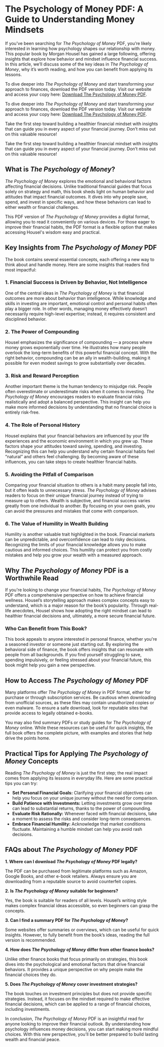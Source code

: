 # The Psychology of Money PDF: A Guide to Understanding Money Mindsets

If you've been searching for *The Psychology of Money* PDF, you’re likely interested in learning how psychology shapes our relationship with money. This popular book by Morgan Housel has gained a large following, offering insights that explore how behavior and mindset influence financial success. In this article, we’ll discuss some of the key ideas in *The Psychology of Money*, why it’s worth reading, and how you can benefit from applying its lessons.

To dive deeper into *The Psychology of Money* and start transforming your approach to finances, download the PDF version today. Visit our website and access your copy here: [Download The Psychology of Money PDF](https://t.ly/UDJzk). 

To dive deeper into *The Psychology of Money* and start transforming your approach to finances, download the PDF version today. Visit our website and access your copy here: [Download The Psychology of Money PDF](https://t.ly/UDJzk). 

Take the first step toward building a healthier financial mindset with insights that can guide you in every aspect of your financial journey. Don’t miss out on this valuable resource!

Take the first step toward building a healthier financial mindset with insights that can guide you in every aspect of your financial journey. Don’t miss out on this valuable resource!

## What is *The Psychology of Money*?

*The Psychology of Money* explores the emotional and behavioral factors affecting financial decisions. Unlike traditional financial guides that focus solely on strategy and math, this book sheds light on human behavior and attitudes that impact financial outcomes. It dives into why people save, spend, and invest in specific ways, and how these behaviors can lead to either wealth or financial challenges.

This PDF version of *The Psychology of Money* provides a digital format, allowing you to read it conveniently on various devices. For those eager to improve their financial habits, the PDF format is a flexible option that makes accessing Housel's wisdom easy and practical.

## Key Insights from *The Psychology of Money* PDF

The book contains several essential concepts, each offering a new way to think about and handle money. Here are some insights that readers find most impactful:

### 1. **Financial Success is Driven by Behavior, Not Intelligence**

One of the central ideas in *The Psychology of Money* is that financial outcomes are more about behavior than intelligence. While knowledge and skills in investing are important, emotional control and personal habits often play a bigger role. In other words, managing money effectively doesn’t necessarily require high-level expertise; instead, it requires consistent and disciplined behavior.

### 2. **The Power of Compounding**

Housel emphasizes the significance of compounding — a process where money grows exponentially over time. He illustrates how many people overlook the long-term benefits of this powerful financial concept. With the right behavior, compounding can be an ally in wealth-building, making it possible for even modest savings to grow substantially over decades.

### 3. **Risk and Reward Perception**

Another important theme is the human tendency to misjudge risk. People often overestimate or underestimate risks when it comes to investing. *The Psychology of Money* encourages readers to evaluate financial risks realistically and adopt a balanced perspective. This insight can help you make more informed decisions by understanding that no financial choice is entirely risk-free.

### 4. **The Role of Personal History**

Housel explains that your financial behaviors are influenced by your life experiences and the economic environment in which you grew up. These factors shape your attitudes toward saving, spending, and investing. Recognizing this can help you understand why certain financial habits feel “natural” and others feel challenging. By becoming aware of these influences, you can take steps to create healthier financial habits.

### 5. **Avoiding the Pitfall of Comparison**

Comparing your financial situation to others is a habit many people fall into, but it often leads to unnecessary stress. *The Psychology of Money* advises readers to focus on their unique financial journey instead of trying to measure up to others. Wealth is subjective, and financial success varies greatly from one individual to another. By focusing on your own goals, you can avoid the pressures and mistakes that come with comparison.

### 6. **The Value of Humility in Wealth Building**

Humility is another valuable trait highlighted in the book. Financial markets can be unpredictable, and overconfidence can lead to risky decisions. Recognizing the limits of your financial knowledge allows you to make cautious and informed choices. This humility can protect you from costly mistakes and help you grow your wealth with a measured approach.

## Why *The Psychology of Money* PDF is a Worthwhile Read

If you're looking to change your financial habits, *The Psychology of Money* PDF offers a comprehensive perspective on how to achieve financial wellness. Housel’s storytelling approach makes complex concepts easy to understand, which is a major reason for the book’s popularity. Through real-life anecdotes, Housel shows how adopting the right mindset can lead to healthier financial decisions and, ultimately, a more secure financial future.

### Who Can Benefit from This Book?

This book appeals to anyone interested in personal finance, whether you're a seasoned investor or someone just starting out. By exploring the behavioral side of finance, the book offers insights that can resonate with people from all backgrounds. If you find yourself struggling to save, spending impulsively, or feeling stressed about your financial future, this book might help you gain a new perspective.

## How to Access *The Psychology of Money* PDF

Many platforms offer *The Psychology of Money* in PDF format, either for purchase or through subscription services. Be cautious when downloading from unofficial sources, as these files may contain unauthorized copies or even malware. To ensure a safe download, look for reputable sites that provide access to legally obtained e-books.

You may also find summary PDFs or study guides for *The Psychology of Money* online. While these resources can be useful for quick insights, the full book offers the complete picture, with examples and stories that help drive the points home. 

## Practical Tips for Applying *The Psychology of Money* Concepts

Reading *The Psychology of Money* is just the first step; the real impact comes from applying its lessons in everyday life. Here are some practical tips you can try:

- **Set Personal Financial Goals:** Clarifying your financial objectives can help you focus on your unique journey without the need for comparison.
- **Build Patience with Investments:** Letting investments grow over time can lead to substantial returns, thanks to the power of compounding.
- **Evaluate Risk Rationally:** Whenever faced with financial decisions, take a moment to assess the risks and consider long-term consequences.
- **Embrace Financial Humility:** Acknowledge that market conditions fluctuate. Maintaining a humble mindset can help you avoid rash decisions.

## FAQs about *The Psychology of Money* PDF

**1. Where can I download *The Psychology of Money* PDF legally?**

The PDF can be purchased from legitimate platforms such as Amazon, Google Books, and other e-book retailers. Always ensure you are downloading from a reputable source to avoid counterfeit copies.

**2. Is *The Psychology of Money* suitable for beginners?**

Yes, the book is suitable for readers of all levels. Housel’s writing style makes complex financial ideas accessible, so even beginners can grasp the concepts.

**3. Can I find a summary PDF for *The Psychology of Money*?**

Some websites offer summaries or overviews, which can be useful for quick insights. However, to fully benefit from the book’s ideas, reading the full version is recommended.

**4. How does *The Psychology of Money* differ from other finance books?**

Unlike other finance books that focus primarily on strategies, this book dives into the psychological and emotional factors that drive financial behaviors. It provides a unique perspective on why people make the financial choices they do.

**5. Does *The Psychology of Money* cover investment strategies?**

The book touches on investment principles but does not provide specific strategies. Instead, it focuses on the mindset required to make effective financial decisions, which can be applied to a range of financial choices, including investments.

In conclusion, *The Psychology of Money* PDF is an insightful read for anyone looking to improve their financial outlook. By understanding how psychology influences money decisions, you can start making more mindful choices. With this new perspective, you’ll be better prepared to build lasting wealth and financial peace.
